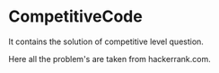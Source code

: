 # CompetitiveCode
It contains the solution of competitive level question.

Here all the problem's are taken from hackerrank.com.
